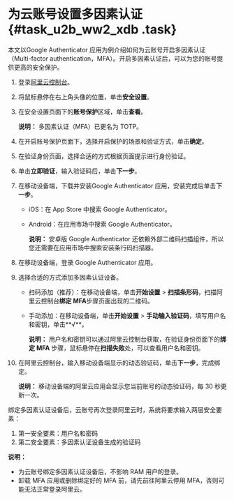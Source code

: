 # 为云账号设置多因素认证 {#task_u2b_ww2_xdb .task}

本文以Google Authenticator 应用为例介绍如何为云账号开启多因素认证（Multi-factor authentication，MFA）。开启多因素认证后，可以为您的账号提供更高的安全保护。

1.  登录[阿里云控制台](https://homenew.console.aliyun.com/)。
2.  将鼠标悬停在右上角头像的位置，单击**安全设置**。
3.  在安全设置页面下的**账号保护**区域，单击**查看**。 

    **说明：** 多因素认证（MFA）已更名为 TOTP。

4.  在开启账号保护页面下，选择开启保护的场景和验证方式，单击**确定**。
5.  在验证身份页面，选择合适的方式根据页面提示进行身份验证。
6.  单击**立即验证**，输入验证码后，单击**下一步**。
7.  在移动设备端，下载并安装Google Authenticator 应用，安装完成后单击**下一步**。 
    -   iOS：在 App Store 中搜索 Google Authenticator。
    -   Android：在应用市场中搜索 Google Authenticator。

        **说明：** 安卓版 Google Authenticator 还依赖外部二维码扫描组件，所以您还需要在应用市场中搜索安装条行码扫描器。

8.  在移动设备端，登录 Google Authenticator 应用。
9.  选择合适的方式添加多因素认证设备。 
    -   扫码添加（推荐）：在移动设备端，单击**开始设置** \> **扫描条形码**，扫描阿里云控制台**绑定 MFA**步骤页面出现的二维码。
    -   手动添加：在移动设备端，单击**开始设置** \> **手动输入验证码**，填写用户名和密钥，单击**√**。

        **说明：** 用户名和密钥可以通过阿里云控制台获取，在验证身份页面下的**绑定 MFA** 步骤，鼠标悬停在**扫描失败**处，可以查看用户名和密钥。

10. 在阿里云控制台，输入移动设备端显示的动态验证码，单击**下一步**，完成绑定。 

    **说明：** 移动设备端的阿里云应用会显示您当前账号的动态验证码，每 30 秒更新一次。


绑定多因素认证设备后，云账号再次登录阿里云时，系统将要求输入两层安全要素：

1.  第一安全要素：用户名和密码
2.  第二安全要素：多因素认证设备生成的验证码

**说明：** 

-   为云账号绑定多因素认证设备后，不影响 RAM 用户的登录。
-   卸载 MFA 应用或删除绑定好的 MFA 前，请先前往阿里云停用 MFA，否则可能无法正常登录阿里云。

